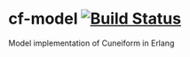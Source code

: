 # cf-model [![Build Status](https://travis-ci.org/joergen7/cf-model.svg?branch=master)](https://travis-ci.org/joergen7/cf-model)

Model implementation of Cuneiform in Erlang
